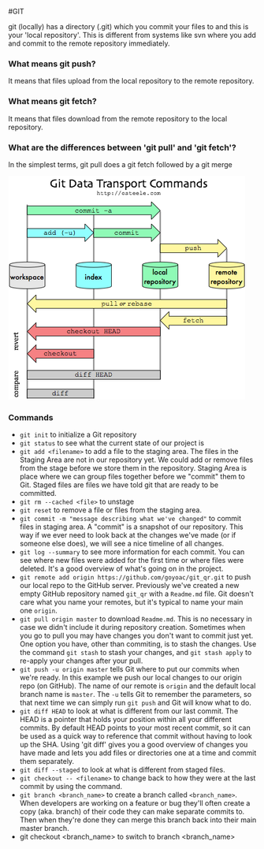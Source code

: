 #GIT

git (locally) has a directory (.git) which you commit your files to
and this is your 'local repository'. This is different from systems
like svn where you add and commit to the remote repository
immediately.

### What means git push?

It means that files upload from the local repository to the remote repository.

### What means git fetch?

It means that files download from the remote repository to the local repository.

### What are the differences between 'git pull' and 'git fetch'?

In the simplest terms, git pull does a git fetch followed by a git merge

![Git Transport Commands](GITtransportcmd.png)

### Commands

- `git init` to initialize a Git repository
- `git status` to see what the current state of our project is
- `git add <filename>` to add a file to the staging area. The files in
  the Staging Area are not in our repository yet. We could add or
  remove files from the stage before we store them in the
  repository. Staging Area is place where we can group files together
  before we "commit" them to Git. Staged files are files we have told
  git that are ready to be committed.
- `git rm --cached <file>` to unstage
- `git reset` <filename> to remove a file or files from the staging area.
- `git commit -m "message describing what we've changed"` to commit
  files in staging area. A "commit" is a snapshot of our
  repository. This way if we ever need to look back at the changes
  we've made (or if someone else does), we will see a nice timeline of
  all changes.  
- `git log --summary` to see more information for each commit. You can
  see where new files were added for the first time or where files
  were deleted. It's a good overview of what's going on in the
  project.  
- `git remote add origin https://github.com/goyoac/git_qr.git` to push
 our local repo to the GitHub server. Previously we've created a new
 empty GitHub repository named `git_qr` with a `Readme.md` file. Git
 doesn't care what you name your remotes, but it's typical to name
 your main one `origin`.  
- `git pull origin master` to download `Readme.md`. This is no
  necessary in case we didn't include it during repository
  creation. Sometimes when you go to pull you may have changes you
  don't want to commit just yet. One option you have, other than
  commiting, is to stash the changes.  Use the command `git stash` to
  stash your changes, and `git stash apply` to re-apply your changes
  after your pull.
- `git push -u origin master` tells Git where to put our commits when
  we're ready. In this example we push our local changes to our origin
  repo (on GitHub). The name of our remote is `origin` and the default
  local branch name is `master`. The `-u` tells Git to remember the
  parameters, so that next time we can simply run `git push` and Git
  will know what to do.  
- `git diff HEAD` to look at what is different from our last
  commit. The HEAD is a pointer that holds your position within all
  your different commits. By default HEAD points to your most recent
  commit, so it can be used as a quick way to reference that commit
  without having to look up the SHA.  Using 'git diff' gives you a
  good overview of changes you have made and lets you add files or
  directories one at a time and commit them separately.  
- `git diff --staged` to look at what is different from staged files.  
- `git checkout -- <filename>` to change back to how they were at the
  last commit by using the command.  
- `git branch <branch_name>` to create a branch called
  `<branch_name>`. When developers are working on a feature or bug
  they'll often create a copy (aka. branch) of their code they can
  make separate commits to. Then when they're done they can merge this
  branch back
  into their main master branch.  
- git checkout <branch_name> to switch to branch <branch_name>
  
  

